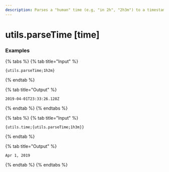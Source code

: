 ```yaml
---
description: Parses a "human" time (e.g, "in 2h", "2h3m") to a timestamp compatible with {utils.time}. This essentially just throws the mute/reminder parser at it.
---
```


# utils.parseTime [time]

### Examples

{% tabs %}
{% tab title="Input" %}
```text
{utils.parseTime;1h2m}
```
{% endtab %}

{% tab title="Output" %}
```text
2019-04-01T23:33:26.128Z
```
{% endtab %}
{% endtabs %}

{% tabs %}
{% tab title="Input" %}
```text
{utils.time;{utils.parseTime;1h3m}}
```
{% endtab %}

{% tab title="Output" %}
```text
Apr 1, 2019
```
{% endtab %}
{% endtabs %}